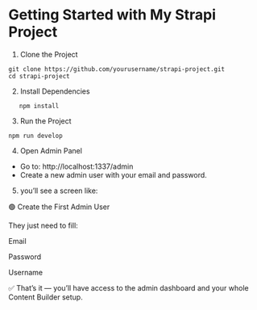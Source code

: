 # Getting Started with My Strapi Project

1. Clone the Project

```
git clone https://github.com/yourusername/strapi-project.git
cd strapi-project

```

2. Install Dependencies
```
   npm install

 ```
3. Run the Project
  ```
npm run develop

```

4. Open Admin Panel
- Go to: http://localhost:1337/admin
- Create a new admin user with your email and password.

5. you’ll see a screen like:

🟢 Create the First Admin User

They just need to fill:

Email

Password

Username


✅ That’s it — you’ll have access to the admin dashboard and your whole Content Builder setup.

 
